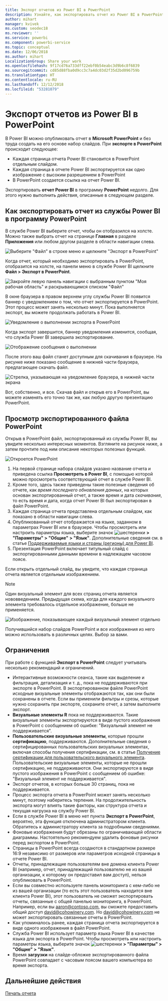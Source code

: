 ```yaml
---
title: Экспорт отчетов из Power BI в PowerPoint
description: Узнайте, как экспортировать отчет из Power BI в PowerPoint.
author: mihart
manager: kvivek
ms.custom: seodec18
ms.reviewer: ''
ms.service: powerbi
ms.component: powerbi-service
ms.topic: conceptual
ms.date: 12/06/2018
ms.author: mihart
LocalizationGroup: Share your work
ms.openlocfilehash: 9f17cd76a733dff22ebf0b54eabc3d9b6c8f6839
ms.sourcegitcommit: cd85d88fba0d9cc3c7a4dc03d2f35d2bd096759b
ms.translationtype: HT
ms.contentlocale: ru-RU
ms.lasthandoff: 12/12/2018
ms.locfileid: "53281079"
---
```

# <a name="export-reports-from-power-bi-to-powerpoint"></a>Экспорт отчетов из Power BI в PowerPoint
В Power BI можно опубликовать отчет в **Microsoft PowerPoint** и без труда создать на его основе набор слайдов. При **экспорте в PowerPoint** происходит следующее:

* Каждая страница отчета Power BI становится в PowerPoint отдельным слайдом.
* Каждая страница в отчете Power BI экспортируется как одно изображение с высоким разрешением в PowerPoint <!-- * The filters and slicers settings that you added to the report are preserved. -->
* В PowerPoint создается ссылка на отчет Power BI. 

Экспортировать **отчет Power BI** в программу **PowerPoint** недолго. Для этого нужно выполнить действия, описанные в следующем разделе.

## <a name="how-to-export-your-power-bi-report-to-powerpoint"></a>Как экспортировать отчет из службы Power BI в программу PowerPoint
В службе Power BI выберите отчет, чтобы он отобразился на холсте. Можно также выбрать отчет на странице **Главная** в разделе **Приложения** или любом другом разделе в области навигации слева.

![Выберите "Файл" в строке меню и щелкните "Экспорт в PowerPoint"](media/end-user-powerpoint/power-bi-publish.png)

Когда отчет, который необходимо экспортировать в PowerPoint, отобразится на холсте, на панели меню в службе Power BI щелкните **Файл > Экспорт в PowerPoint**.

![Закройте левую панель навигации с выбранным пунктом "Моя рабочая область" и раскрывающимся списком "Файл"](media/end-user-powerpoint/powerbi_to_powerpoint_1.png)

В окне браузера в правом верхнем углу службы Power BI появится баннер с уведомлением о том, что отчет экспортируется в PowerPoint. Этот процесс может занять несколько минут. Пока выполняется экспорт, вы можете продолжать работать в Power BI.

![Уведомление о выполнении экспорта в PowerPoint](media/end-user-powerpoint/powerbi_to_powerpoint_2.png)

Когда экспорт завершится, баннер уведомления изменится, сообщая, что служба Power BI завершила экспортирование.

![Отображение сообщения о выполнении](media/end-user-powerpoint/powerbi_to_powerpoint_3.png)

После этого ваш файл станет доступным для скачивания в браузере. На рисунке ниже показано сообщение в нижней части браузера, предлагающее скачать файл.

![Стрелка, указывающая на уведомление браузера, в нижней части экрана](media/end-user-powerpoint/powerbi_to_powerpoint_4.png)

Вот, собственно, и все. Скачав файл и открыв его в PowerPoint, вы можете изменять его точно так же, как любую другую презентацию PowerPoint.

## <a name="checking-out-your-exported-powerpoint-file"></a>Просмотр экспортированного файла PowerPoint
Открыв в PowerPoint файл, экспортированный из службы Power BI, вы увидите несколько интересных моментов. Взгляните на рисунок ниже, а затем прочтите под ним описание некоторых полезных функций.

![Откроется PowerPoint](media/end-user-powerpoint/powerbi_to_powerpoint_5.png)

1. На первой странице набора слайдов указано название отчета и приведена ссылка **Просмотреть в Power BI**, с помощью которой можно просмотреть соответствующий отчет в службе Power BI.
2. Кроме того, здесь также приведены такие полезные сведения об отчете, как *время последнего обновления данных*, на которых основан экспортированный отчет, а также время и дата *скачивания*, то есть время и дата, когда отчет Power BI был экспортирован в файл PowerPoint.
3. Каждая страница отчета представлена отдельным слайдом, как показано в области навигации слева. 
4. Опубликованный отчет отображается на языке, заданном в параметрах Power BI или в браузере. Чтобы просмотреть или настроить параметры языка, выберите значок ![шестеренки](media/end-user-powerpoint/power-bi-settings-icon.png) **> "Параметры" > "Общие" > "Язык"**. Дополнительные сведения см. в статье [Поддерживаемые языки и страны (регионы) для Power BI](../supported-languages-countries-regions.md).
5. Презентация PowerPoint включает титульный слайд с экспортированными данными времени в надлежащем часовом поясе.

Если открыть отдельный слайд, вы увидите, что каждая страница отчета является отдельным изображением.

>[!NOTE]
> Один визуальный элемент для всех страниц отчета является нововведением. Предыдущая схема, когда для каждого визуального элемента требовалось отдельное изображение, больше не применяется. 
 

![Изображение, показывающее каждый визуальный элемент отдельно](media/end-user-powerpoint/powerbi_to_powerpoint_6.png)

Получившийся набор слайдов PowerPoint и все изображения из него можно использовать в различных целях. Выбор за вами.

## <a name="limitations"></a>Ограничения
При работе с функцией **Экспорт в PowerPoint** следует учитывать несколько рекомендаций и ограничений.

* Интерактивные возможности сеанса, такие как выделение и фильтрация, детализация и т. д., пока не поддерживаются при экспорте в PowerPoint. В экспортированном файле PowerPoint исходные визуальные элементы отображаются так, как они были сохранены в отчете. Если вы применили фильтры и срезы, которые нужно сохранить при экспорте, сохраните отчет, а затем выполните экспорт.
* **Визуальные элементы R** пока не поддерживаются. Такие визуальные элементы экспортируются в виде пустого изображения в PowerPoint с сообщением об ошибке: "Визуальный элемент не поддерживается".
* **Пользовательские визуальные элементы**, которые прошли **сертификацию**, поддерживаются. Дополнительные сведения о сертифицированных пользовательских визуальных элементах, включая способы получения сертификации, см. в статье [Получение сертификации для пользовательского визуального элемента](../power-bi-custom-visuals-certified.md). Пользовательские визуальные элементы, которые не прошли сертификацию, не поддерживаются. Они экспортируются в виде пустого изображения в PowerPoint с сообщением об ошибке: "Визуальный элемент не поддерживается".
* Экспорт отчетов, в которых больше 30 страниц, пока не поддерживается.
* Процесс экспорта отчета в PowerPoint может занять несколько минут, поэтому наберитесь терпения. На продолжительность экспорта могут влиять такие факторы, как структура отчета и текущая нагрузка на службу Power BI.
* Если в службе Power BI в меню нет пункта **Экспорт в PowerPoint**, вероятно, эта функция отключена администратором клиента. Обратитесь к администратору клиента за подробными сведениями.
* Фоновые изображения будут обрезаны по ограничивающей области диаграммы. Настоятельно рекомендуем удалить фоновые рисунки перед экспортом в PowerPoint.
* Страницы в PowerPoint всегда создаются в стандартном размере 16:9 независимо от размеров или параметров исходной страницы в отчете Power BI.
* Отчеты, принадлежащие пользователям вне домена клиента Power BI (например, отчет, принадлежащий пользователю не из вашей организации, к которому он предоставил вам доступ), нельзя опубликовать в PowerPoint.
* Если вы совместно используете панель мониторинга с кем-либо не из вашей организации (то есть этот пользователь находится вне клиента Power BI), этот пользователь не сможет экспортировать отчеты, связанные с общей панелью мониторинга, в PowerPoint. Например, если вы aaron@contoso.com, вы сможете предоставить общий доступ david@cohowinery.com. Но david@cohowinery.com не может экспортировать связанные отчеты в PowerPoint.
* Как упоминалось ранее, каждая страница отчета экспортируется в виде одного изображения в файл PowerPoint.
* Служба Power BI использует параметр языка Power BI в качестве языка для экспорта в PowerPoint. Чтобы просмотреть или настроить параметры языка, выберите значок ![шестеренки](media/end-user-powerpoint/power-bi-settings-icon.png) **> "Параметры" > "Общие" > "Язык"**.
* Время **загрузки** на слайде-обложке экспортированного файла PowerPoint совпадает с часовым поясом вашего компьютера во время экспорта.

## <a name="next-steps"></a>Дальнейшие действия
[Печать отчета](end-user-print.md)